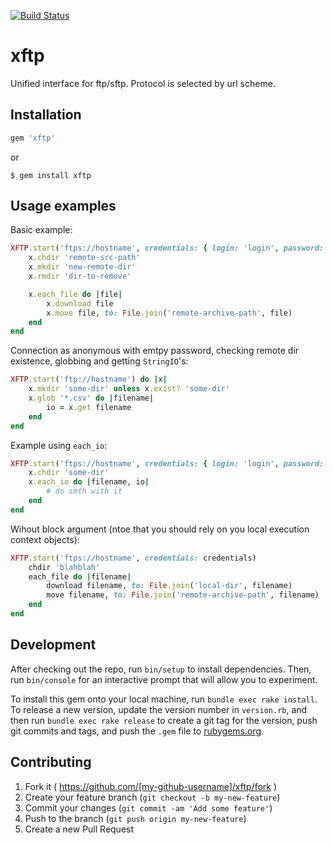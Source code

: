 [![Build Status](https://travis-ci.org/vyorkin/xftp.svg)](https://travis-ci.org/vyorkin/xftp)

# xftp

Unified interface for ftp/sftp.
Protocol is selected by url scheme.

## Installation

```ruby
gem 'xftp'
```

or

```
$ gem install xftp
```

## Usage examples

Basic example:
```ruby
XFTP.start('ftps://hostname', credentials: { login: 'login', password: 'pass' }) do |x|
    x.chdir 'remote-src-path'
    x.mkdir 'new-remote-dir'
    x.rmdir 'dir-to-remove'

    x.each_file do |file|
        x.download file
        x.move file, to: File.join('remote-archive-path', file)
    end
end
```

Connection as anonymous with emtpy password, checking remote dir existence, globbing and getting `StringIO`'s:
```ruby
XFTP.start('ftp://hostname') do |x|
    x.mkdir 'some-dir' unless x.exist? 'some-dir'
    x.glob '*.csv' do |filename|
        io = x.get filename
    end
end
```

Example using `each_io`:
```ruby
XFTP.start('ftps://hostname', credentials: { login: 'login', password: 'password' }) do |x|
    x.chdir 'some-dir'
    x.each_io do |filename, io|
        # do smth with it
    end
end
```

Wihout block argument (ntoe that you should rely on you local execution context objects):
```ruby
XFTP.start('ftps://hostname', credentials: credentials)
    chdir 'blahblah'
    each_file do |filename|
        download filename, to: File.join('local-dir', filename)
        move filename, to: File.join('remote-archive-path', filename)
    end
end
```

## Development

After checking out the repo, run `bin/setup` to install dependencies. Then, run `bin/console` for an interactive prompt that will allow you to experiment.

To install this gem onto your local machine, run `bundle exec rake install`. To release a new version, update the version number in `version.rb`, and then run `bundle exec rake release` to create a git tag for the version, push git commits and tags, and push the `.gem` file to [rubygems.org](https://rubygems.org).

## Contributing

1. Fork it ( https://github.com/[my-github-username]/xftp/fork )
2. Create your feature branch (`git checkout -b my-new-feature`)
3. Commit your changes (`git commit -am 'Add some feature'`)
4. Push to the branch (`git push origin my-new-feature`)
5. Create a new Pull Request
